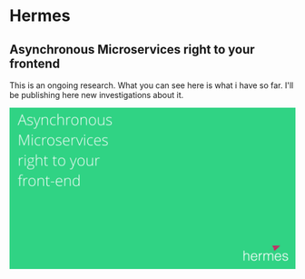 # Hermes
## Asynchronous Microservices right to your frontend

This is an ongoing research. What you can see here is what i have so far. I'll be publishing here new investigations about it.

[![](img/slides_capture.jpg)](./hermes.key)